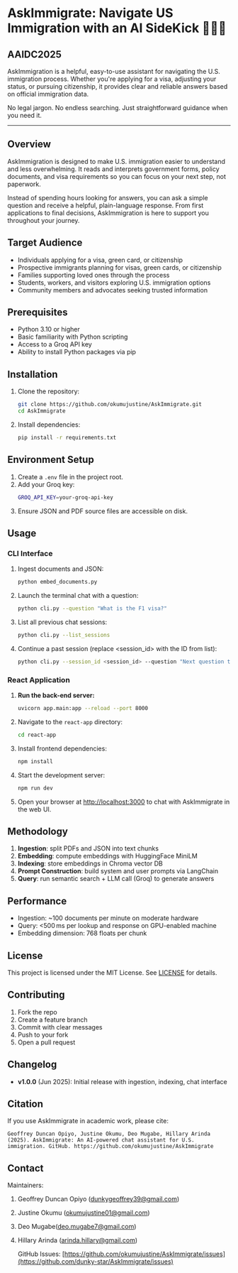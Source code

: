 # AskImmigrate: Navigate US Immigration with an AI SideKick 🤖🇺🇸
## AAIDC2025

AskImmigration is a helpful, easy-to-use assistant for navigating the U.S. immigration process. Whether you're applying for a visa, adjusting your status, or pursuing citizenship, it provides clear and reliable answers based on official immigration data.

No legal jargon. No endless searching. Just straightforward guidance when you need it.

---

## Overview

AskImmigration is designed to make U.S. immigration easier to understand and less overwhelming. It reads and interprets government forms, policy documents, and visa requirements so you can focus on your next step, not paperwork.

Instead of spending hours looking for answers, you can ask a simple question and receive a helpful, plain-language response. From first applications to final decisions, AskImmigration is here to support you throughout your journey.

## Target Audience

- Individuals applying for a visa, green card, or citizenship
- Prospective immigrants planning for visas, green cards, or citizenship
- Families supporting loved ones through the process
- Students, workers, and visitors exploring U.S. immigration options
- Community members and advocates seeking trusted information

## Prerequisites

- Python 3.10 or higher
- Basic familiarity with Python scripting
- Access to a Groq API key
- Ability to install Python packages via pip

## Installation

1. Clone the repository:
   ```bash
   git clone https://github.com/okumujustine/AskImmigrate.git
   cd AskImmigrate
   ```
2. Install dependencies:
   ```bash
   pip install -r requirements.txt
   ```

## Environment Setup

1. Create a `.env` file in the project root.
2. Add your Groq key:
   ```bash
   GROQ_API_KEY=your-groq-api-key
   ```
3. Ensure JSON and PDF source files are accessible on disk.

## Usage

### CLI Interface

1. Ingest documents and JSON:
   ```bash
   python embed_documents.py
   ```
2. Launch the terminal chat with a question:
   ```bash
   python cli.py --question "What is the F1 visa?"
   ```
3. List all previous chat sessions:
   ```bash
   python cli.py --list_sessions
   ```
4. Continue a past session (replace \<session\_id> with the ID from list):
   ```bash
   python cli.py --session_id <session_id> --question "Next question text"
   ```

### React Application

1. **Run the back-end server:**
   ```bash
   uvicorn app.main:app --reload --port 8000
   ```
2. Navigate to the `react-app` directory:
   ```bash
   cd react-app
   ```
3. Install frontend dependencies:
   ```bash
   npm install
   ```
4. Start the development server:
   ```bash
   npm run dev
   ```
5. Open your browser at [http://localhost:3000](http://localhost:3000) to chat with AskImmigrate in the web UI.

## Methodology

1. **Ingestion**: split PDFs and JSON into text chunks
2. **Embedding**: compute embeddings with HuggingFace MiniLM
3. **Indexing**: store embeddings in Chroma vector DB
4. **Prompt Construction**: build system and user prompts via LangChain
5. **Query**: run semantic search + LLM call (Groq) to generate answers

## Performance

- Ingestion: \~100 documents per minute on moderate hardware
- Query: <500 ms per lookup and response on GPU-enabled machine
- Embedding dimension: 768 floats per chunk

## License

This project is licensed under the MIT License. See [LICENSE](LICENSE) for details.

## Contributing

1. Fork the repo
2. Create a feature branch
3. Commit with clear messages
4. Push to your fork
5. Open a pull request

## Changelog

- **v1.0.0** (Jun 2025): Initial release with ingestion, indexing, chat interface

## Citation

If you use AskImmigrate in academic work, please cite:

```
Geoffrey Duncan Opiyo, Justine Okumu, Deo Mugabe, Hillary Arinda (2025). AskImmigrate: An AI-powered chat assistant for U.S. immigration. GitHub. https://github.com/okumujustine/AskImmigrate
```

## Contact

Maintainers:&#x20;

1. Geoffrey Duncan Opiyo ([dunkygeoffrey39@gmail.com](mailto\:dunkygeoffrey39@gmail.com))

2. Justine Okumu ([okumujustine01@gmail.com](mailto\:okumujustine01@gmail.com))

3. Deo Mugabe([deo.mugabe7@gmail.com](mailto\:deo.mugabe7@gmail.com))

4. Hillary Arinda ([arinda.hillary@gmail.com](mailto\:arinda.hillary@gmail.com))

   GitHub Issues: [https://github.com/okumujustine/AskImmigrate/issues](https://github.com/dunky-star/AskImmigrate/issues)

